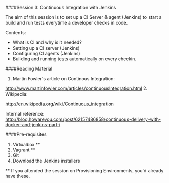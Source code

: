 ####Session 3: Continuous Integration with Jenkins

The aim of this session is to set up a CI Server & agent (Jenkins) to start a build and run tests everytime a developer checks in code.

Contents:
- What is CI and why is it needed?
- Setting up a CI server (Jenkins)
- Configuring CI agents (Jenkins)
- Building and running tests automatically on every checkin.


####Reading Material

1. Martin Fowler's article on Continous Integration:

http://www.martinfowler.com/articles/continuousIntegration.html
2. Wikipedia:

http://en.wikipedia.org/wiki/Continuous_integration

Internal reference:
http://blog.howareyou.com/post/62157486858/continuous-delivery-with-docker-and-jenkins-part-i


####Pre-requisites

1. Virtualbox **
2. Vagrant **
3. Git
4. Download the Jenkins installers

** If you attended the session on Provisioning Environments, you'd already have these.